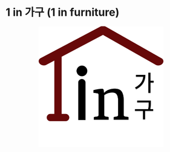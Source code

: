 # 1 in 가구 (1 in furniture)

<div align="center">
<img width="330" alt="image" src="images/Group 17 2.jpg">
</div>
